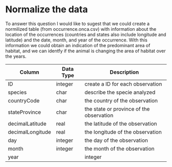 # Normalize the data

To answer this question I would like to sugest that we could create a normilized table (from occurrence.onca.csv) with information about the location of the occurrences (countries and states also include longitude and latitude) and the date, month, and year of the occurrence.
With this information we could obtain an indication of the predominant area of habitat, and we can identfy if the animal is changing the area of habitat over the years.

Column | Data Type | Description
-------|------------|----------
ID | integer | create a ID for each observation
species | char | describe the specie analyzed
countryCode | char | the country of the observation
stateProvince | char | the state or province of the observation
decimalLatitude | real | the latitude of the observation
decimalLongitude | real | the longitude of the observation
day | integer | the day of the observation
month | integer | the month of the observation
year | | integer | the year of the observation
